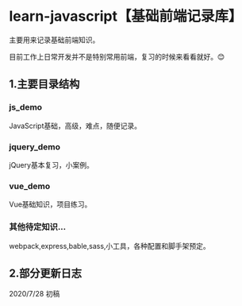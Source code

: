 # learn-javascript【基础前端记录库】

主要用来记录基础前端知识。

目前工作上日常开发并不是特别常用前端，复习的时候来看看就好。😊

## 1.主要目录结构

### js_demo

JavaScript基础，高级，难点，随便记录。

### jquery_demo

jQuery基本复习，小案例。

### vue_demo

Vue基础知识，项目练习。

### 其他待定知识...

webpack,express,bable,sass,小工具，各种配置和脚手架预定。

## 2.部分更新日志

2020/7/28 初稿